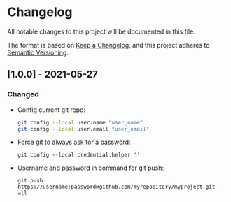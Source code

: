 # Changelog

All notable changes to this project will be documented in this file.

The format is based on [Keep a Changelog](https://keepachangelog.com/en/1.0.0/),
and this project adheres to [Semantic Versioning](https://semver.org/spec/v2.0.0.html).


## [1.0.0] - 2021-05-27
### Changed
- Config current git repo:
  ```bash
  git config --local user.name "user_name"
  git config --local user.email "user_email" 
  ```
- Force git to always ask for a password:
  ```
  git config --local credential.helper ''
  ``` 
- Username and password in command for git push:
  ```
  git push https://username:password@github.com/myrepository/myproject.git --all
  ```
